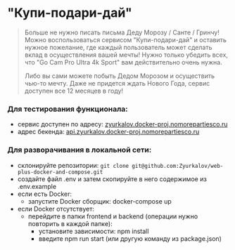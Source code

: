 # "Купи-подари-дай"

> Больше не нужно писать письма Деду Морозу / Санте / Гринчу! <br>
Можно воспользоваться сервисом "Купи-подари-дай" и оставить нужное пожелание, где каждый пользователь может сделать вклад в осуществления вашей мечты! Нужно только убедить всех, что "Go Cam Pro Ultra 4k Sport" вам действительно очень нужна. <br>
>
> Либо вы сами можете побыть Дедом Морозом и осуществить чью-то мечту. Даже не придется ждать Нового Года, сервис доступен все 12 месяцев в году!

### Для тестирования функционала:
- сервис доступен по адресу: [zyurkalov.docker-proj.nomorepartiesco.ru](https://zyurkalov.docker-proj.nomorepartiesco.ru/)
- адрес бекенда: [api.zyurkalov.docker-proj.nomorepartiesco.ru](https://api.zyurkalov.docker-proj.nomorepartiesco.ru/)

### Для разворачивания в локальной сети:
- склонируйте репозитории: `git clone git@github.com:Zyurkalov/web-plus-docker-and-compose.git`
- создайте файл .env и затем скопируйте в него содержимое из .env.example
- если есть Docker:
  - запустите Docker сборщик: docker-compose up  
- если Docker отсутствует:
  - перейдите в папки frontend и backend (операции нужно повторить в каждой папке):
    - установите зависимости: npm install
    - введите npm run start (или другую команду из package.json)
